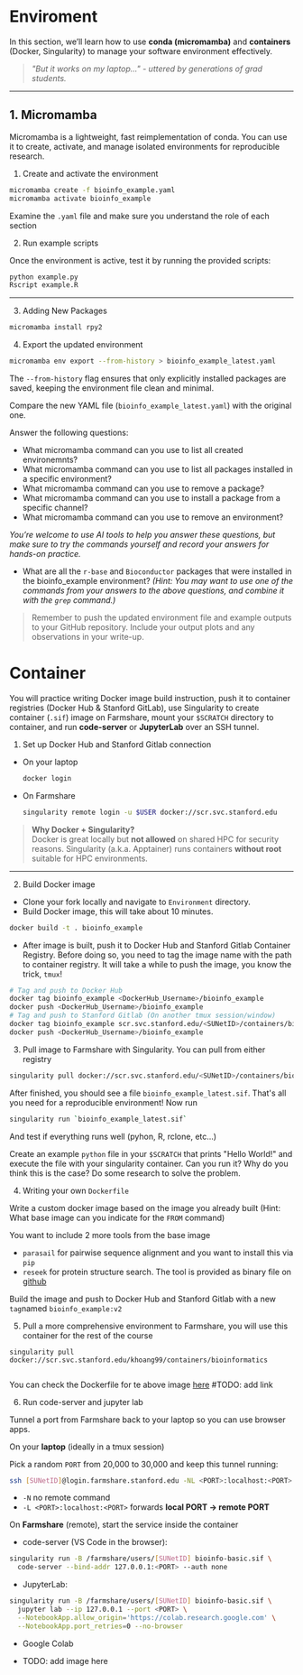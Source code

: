 # Enviroment

In this section, we’ll learn how to use **conda (micromamba)** and **containers** (Docker, Singularity) to manage your software environment effectively.

>*"But it works on my laptop..." - uttered by generations of grad students.*

---

## 1. Micromamba

Micromamba is a lightweight, fast reimplementation of conda. You can use it to create, activate, and manage isolated environments for reproducible research.

1. Create and activate the environment

```bash
micromamba create -f bioinfo_example.yaml
micromamba activate bioinfo_example
```
Examine the `.yaml` file and make sure you understand the role of each section

2. Run example scripts

Once the environment is active, test it by running the provided scripts:

```bash
python example.py
Rscript example.R
```

---

3. Adding New Packages

```bash
micromamba install rpy2
```

4. Export the updated environment

```bash
micromamba env export --from-history > bioinfo_example_latest.yaml
```

The `--from-history` flag ensures that only explicitly installed packages are saved, keeping the environment file clean and minimal.

Compare the new YAML file (`bioinfo_example_latest.yaml`) with the original one.

Answer the following questions:
- What micromamba command can you use to list all created environemnts?
- What micromamba command can you use to list all packages installed in a specific environment?
- What micromamba command can you use to remove a package?
- What micromamba command can you use to install a package from a specific channel?
- What micromamba command can you use to remove an environment?

*You’re welcome to use AI tools to help you answer these questions, but make sure to try the commands yourself and record your answers for hands-on practice.*

- What are all the `r-base` and `Bioconductor` packages that were installed in the bioinfo_example environment?
*(Hint: You may want to use one of the commands from your answers to the above questions, and combine it with the `grep` command.)*

>Remember to push the updated environment file and example outputs to your GitHub repository. Include your output plots and any observations in your write-up.


# Container

You will practice writing Docker image build instruction, push it to container registries (Docker Hub & Stanford GitLab), use Singularity to create container (`.sif`) image on Farmshare, mount your `$SCRATCH` directory to container, and run **code-server** or **JupyterLab** over an SSH tunnel.

1. Set up Docker Hub and Stanford Gitlab connection 

- On your laptop
  ```bash
  docker login
  ```
- On Farmshare
  ```bash
  singularity remote login -u $USER docker://scr.svc.stanford.edu
  ```

> **Why Docker + Singularity?**  
> Docker is great locally but **not allowed** on shared HPC for security reasons. Singularity (a.k.a. Apptainer) runs containers **without root** suitable for HPC environments.

---

2. Build Docker image

- Clone your fork locally and navigate to `Environment` directory.
- Build Docker image, this will take about 10 minutes. 

```bash
docker build -t . bioinfo_example
```

- After image is built, push it to Docker Hub and Stanford Gitlab Container Registry. Before doing so, you need to tag the image name with the path to container registry. It will take a while to push the image, you know the trick, `tmux`!

```bash
# Tag and push to Docker Hub
docker tag bioinfo_example <DockerHub_Username>/bioinfo_example
docker push <DockerHub_Username>/bioinfo_example
# Tag and push to Stanford Gitlab (On another tmux session/window)
docker tag bioinfo_example scr.svc.stanford.edu/<SUNetID>/containers/bioinfo_example
docker push <DockerHub_Username>/bioinfo_example
```

3. Pull image to Farmshare with Singularity. You can pull from either registry

```bash
singularity pull docker://scr.svc.stanford.edu/<SUNetID>/containers/bioinfo_example
```
After finished, you should see a file `bioinfo_example_latest.sif`. That's all you need for a reproducible environment! Now run 

```bash
singularity run `bioinfo_example_latest.sif` 
```
And test if everything runs well (pyhon, R, rclone, etc...)

Create an example `python` file in your `$SCRATCH` that prints "Hello World!" and execute the file with your singularity container. Can you run it? Why do you think this is the case? Do some research to solve the problem. 

4. Writing your own `Dockerfile`

Write a custom docker image based on the image you already built (Hint: What base image can you indicate for the `FROM` command)

You want to include 2 more tools from the base image
- `parasail` for pairwise sequence alignment and you want to install this via `pip`
- `reseek` for protein structure search. The tool is provided as binary file on [github](https://github.com/rcedgar/reseek/releases/download/v2.7/reseek-v2.7-linux-x86)

Build the image and push to Docker Hub and Stanford Gitlab with a new `tag`named `bioinfo_example:v2`

5. Pull a more comprehensive environment to Farmshare, you will use this container for the rest of the course

```
singularity pull docker://scr.svc.stanford.edu/khoang99/containers/bioinformatics
 
```

You can check the Dockerfile for te above image [here]() #TODO: add link

6. Run code-server and jupyter lab 

Tunnel a port from Farmshare back to your laptop so you can use browser apps.

On your **laptop** (ideally in a tmux session)

Pick a random ```PORT``` from 20,000 to 30,000 and keep this tunnel running:
```bash
ssh [SUNetID]@login.farmshare.stanford.edu -NL <PORT>:localhost:<PORT>
```
- `-N` no remote command
- `-L <PORT>:localhost:<PORT>` forwards **local PORT → remote PORT**

On **Farmshare** (remote), start the service inside the container

+ code-server (VS Code in the browser):
```bash
singularity run -B /farmshare/users/[SUNetID] bioinfo-basic.sif \
  code-server --bind-addr 127.0.0.1:<PORT> --auth none
```

+ JupyterLab:
```bash
singularity run -B /farmshare/users/[SUNetID] bioinfo-basic.sif \
  jupyter lab --ip 127.0.0.1 --port <PORT> \
  --NotebookApp.allow_origin='https://colab.research.google.com' \
  --NotebookApp.port_retries=0 --no-browser
```

+ Google Colab
- TODO: add image here
